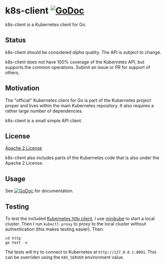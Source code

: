 k8s-client [![GoDoc](https://godoc.org/github.com/YakLabs/k8s-client?status.svg)](https://godoc.org/github.com/YakLabs/k8s-client)
=======

k8s-client is a Kubernetes client for Go.

## Status

k8s-client should be considered *alpha* quality.  The API is subject
to change.

k8s-client does not have 100% coverage of the Kubenretes API, but
supports the common operations.  Submit an issue or PR for support of
others.

## Motivation

The "official" Kubernetes client for Go is part of the Kubernetes
project proper and lives within the main Kubernetes repository. It
also requires a rather large number of dependencies.

k8s-client is a small simple API client.

## License

[Apache 2 License](./LICENSE)

k8s-client also includes parts of the Kubernetes code that is also
under the Apache 2 License.

## Usage

See
[![GoDoc](https://godoc.org/github.com/YakLabs/k8s-client?status.svg)](https://godoc.org/github.com/YakLabs/k8s-client)
for documentation.

## Testing

To test the included [Kubernetes http client](./http/), I use
[minikube](https://github.com/kubernetes/minikube) to start a local
cluster. Then I run `kubectl proxy` to proxy to the local cluster
without authentication (this makes testing easier). Then:

```
cd http
go test -v
```

The tests will try to connect to Kubernetes at
`http://127.0.0.1:8001`. This can be overriden using the `K8S_SERVER`
environment value.


